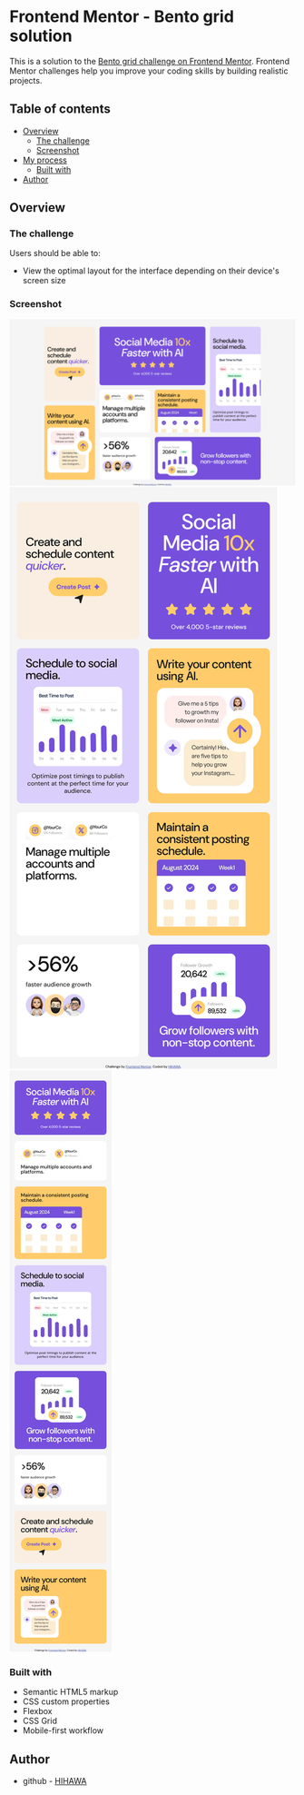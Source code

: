 # Frontend Mentor - Bento grid solution

This is a solution to the [Bento grid challenge on Frontend Mentor](https://www.frontendmentor.io/challenges/bento-grid-RMydElrlOj). Frontend Mentor challenges help you improve your coding skills by building realistic projects. 

## Table of contents

- [Overview](#overview)
  - [The challenge](#the-challenge)
  - [Screenshot](#screenshot)
- [My process](#my-process)
  - [Built with](#built-with)
- [Author](#author)
## Overview

### The challenge

Users should be able to:

- View the optimal layout for the interface depending on their device's screen size

### Screenshot

![](./Screenshot3.png)
![](./Screenshot2.png)
![](./Screenshot1.png)

### Built with

- Semantic HTML5 markup
- CSS custom properties
- Flexbox
- CSS Grid
- Mobile-first workflow
## Author
- github - [HIHAWA](https://github.com/HIHAWA)
##
